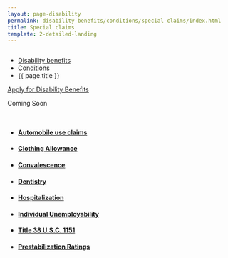 ```yaml
---
layout: page-disability
permalink: disability-benefits/conditions/special-claims/index.html
title: Special claims
template: 2-detailed-landing
---
```


<div class="splash" markdown="0">
<div class="row" markdown="0">
<div class="small-12 columns" markdown="0">

<ul class="breadcrumbs" role="menubar" aria-label="Primary">
<li class="parent"><a href="{{ site.url }}/disability-benefits/">Disability benefits</a></li>
<li class="parent"><a href="{{ site.url }}/disability-benefits/conditions/">Conditions</a></li>
<li class="active">{{ page.title }}</li>
</ul>

</div>
</div>
</div>

<div class="main" role="main" markdown="0">

<div class="action-bar">
  <div class="row">
    <div class="small-12 columns">
      <a class="usa-button-primary" href="{{ site.url}}/disability-benefits/get/">Apply for Disability Benefits</a>
    </div>
  </div>  
</div>

<div class="section one" markdown="0">
<div class="primary" markdown="0">
<div class="row" markdown="0">
<div class="small-12 columns" markdown="1">

Coming Soon

</div>
</div>
</div>

<div class="navigation">
<div class="row">
<div class="small-12 columns">

<ul class="small-block-grid-1 medium-block-grid-3 cards small">

<li>
<a href="{{ site.url }}/disability-benefits/conditions/special-claims/automobile/">
<h4>Automobile use claims</h4>
</a>
</li>


<li>
<a href="{{ site.url }}/disability-benefits/conditions/special-claims/clothing/">
<h4>Clothing Allowance</h4>
</a>
</li>

<li>
<a href="{{ site.url }}/disability-benefits/conditions/special-claims/convalescence/">
<h4>Convalescence</h4>
</a>
</li>

<li>
<a href="{{ site.url }}/disability-benefits/conditions/special-claims/dentistry/">
<h4>Dentistry</h4>
</a>
</li>

<li>
<a href="{{ site.url }}/disability-benefits/conditions/special-claims/hospitalization/">
<h4>Hospitalization</h4>
</a>
</li>

<li>
<a href="{{ site.url }}/disability-benefits/conditions/special-claims/individual-unemployability">
<h4>Individual Unemployability</h4>
</a>
</li>

<li>
<a href="{{ site.url }}/disability-benefits/conditions/special-claims/title-38-USC-1151/">
<h4>Title 38 U.S.C. 1151</h4>
</a>
</li>

<li>
<a href="{{ site.url }}/disability-benefits/conditions/special-claims/prestabilization/">
<h4>Prestabilization Ratings</h4>
</a>
</li>

</ul>
</div>
</div>
</div>

</div>

</div>

